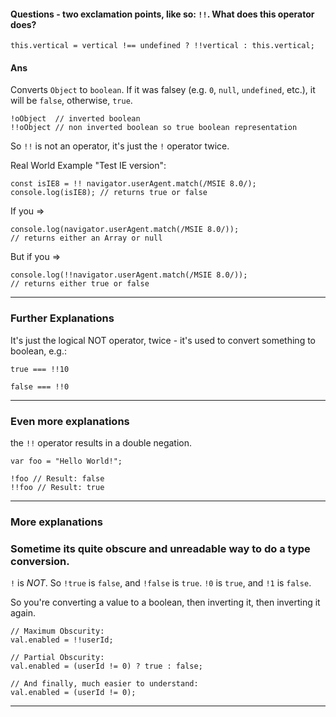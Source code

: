 #### Questions - two exclamation points, like so: `!!`. What does this operator does?

```
this.vertical = vertical !== undefined ? !!vertical : this.vertical;
```

#### Ans

Converts `Object` to `boolean`. If it was falsey (e.g. `0`, `null`, `undefined`, etc.), it will be `false`, otherwise, `true`.

    !oObject  // inverted boolean
    !!oObject // non inverted boolean so true boolean representation

So `!!` is not an operator, it's just the `!` operator twice.

Real World Example "Test IE version":

    const isIE8 = !! navigator.userAgent.match(/MSIE 8.0/);
    console.log(isIE8); // returns true or false

If you ⇒

    console.log(navigator.userAgent.match(/MSIE 8.0/));
    // returns either an Array or null

But if you ⇒

    console.log(!!navigator.userAgent.match(/MSIE 8.0/));
    // returns either true or false

---

### Further Explanations

It's just the logical NOT operator, twice - it's used to convert something to boolean, e.g.:

    true === !!10

    false === !!0

---

### Even more explanations

the `!!` operator results in a double negation.

    var foo = "Hello World!";

    !foo // Result: false
    !!foo // Result: true

---

### More explanations

### Sometime its quite obscure and unreadable way to do a type conversion.

`!` is _NOT_. So `!true` is `false`, and `!false` is `true`. `!0` is `true`, and `!1` is `false`.

So you're converting a value to a boolean, then inverting it, then inverting it again.

    // Maximum Obscurity:
    val.enabled = !!userId;

    // Partial Obscurity:
    val.enabled = (userId != 0) ? true : false;

    // And finally, much easier to understand:
    val.enabled = (userId != 0);

---
